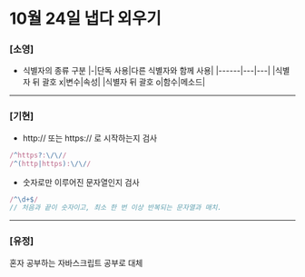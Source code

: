 # 10월 24일 냅다 외우기

### [소영]
* 식별자의 종류 구분
|-|단독 사용|다른 식별자와 함께 사용|
|------|---|---|
|식별자 뒤 괄호 x|변수|속성|
|식별자 뒤 괄호 o|함수|메소드|

<hr>

### [기현]
- http:// 또는 https:// 로 시작하는지 검사
```jsx
/^https?:\/\//
/^(http|https):\/\//
```
- 숫자로만 이루어진 문자열인지 검사
```jsx
/^\d+$/
// 처음과 끝이 숫자이고, 최소 한 번 이상 반복되는 문자열과 매치.
```

<hr>

### [유정]
혼자 공부하는 자바스크립트 공부로 대체
